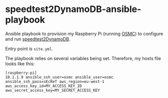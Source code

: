 # speedtest2DynamoDB-ansible-playbook

Ansible playbook to provision my Raspberry Pi (running [OSMC](https://osmc.tv/)) to configure and run [speedtest2DynamoDB](https://github.com/ujuettner/speedtest2DynamoDB).

Entry point is `site.yml`.

The playbook relies on several variables being set. Therefore, my hosts file looks like this:
```
[raspberry-pi]
10.1.1.9 ansible_ssh_user=osmc ansible_user=osmc ansible_ssh_pass=sEcReT aws_region=eu-west-1 aws_access_key_id=MY_ACCESS_KEY_ID aws_secret_access_key=MY_SECRET_ACCESS_KEY
```
